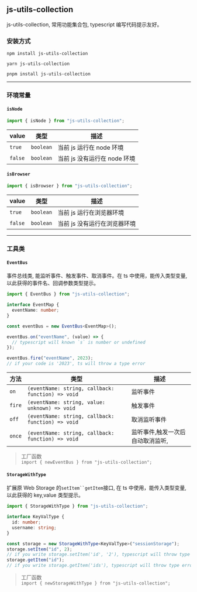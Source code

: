 ## js-utils-collection

js-utils-collection, 常用功能集合包, typescript 编写代码提示友好。

### 安装方式

```shell
npm install js-utils-collection
```

```shell
yarn js-utils-collection
```

```shell
pnpm install js-utils-collection
```

---

### 环境常量

#### `isNode`

```js
import { isNode } from "js-utils-collection";
```

| value   | 类型      | 描述                         |
| ------- | --------- | ---------------------------- |
| `true`  | `boolean` | 当前 js 运行在 node 环境     |
| `false` | `boolean` | 当前 js 没有运行在 node 环境 |

#### `isBrowser`

```js
import { isBrowser } from "js-utils-collection";
```

| value   | 类型      | 描述                         |
| ------- | --------- | ---------------------------- |
| `true`  | `boolean` | 当前 js 运行在浏览器环境     |
| `false` | `boolean` | 当前 js 没有运行在浏览器环境 |

---

### 工具类

#### `EventBus`

事件总线类, 能监听事件、触发事件、取消事件。在 ts 中使用，能传入类型变量, 以此获得的事件名、回调参数类型提示。

```ts
import { EventBus } from "js-utils-collection";

interface EventMap {
  eventName: number;
}

const eventBus = new EventBus<EventMap>();

eventBus.on("eventName", (value) => {
  // typescript will known `s` is number or undefined
});

eventBus.fire("eventName", 2023);
// if your code is '2023', ts will throw a type error
```

| 方法   | 类型                                               | 描述                             |
| ------ | -------------------------------------------------- | -------------------------------- |
| `on`   | `(eventName: string, callback: function) => void ` | 监听事件                         |
| `fire` | `(eventName: string, value: unknown) => void`      | 触发事件                         |
| `off`  | `(eventName: string, callback: function) => void ` | 取消监听事件                     |
| `once` | `(eventName: string, callback: function) => void ` | 监听事件,触发一次后自动取消监听, |

> 工厂函数  
> `import { newEventBus } from "js-utils-collection";`

#### `StorageWithType`

扩展原 Web Storage 的` setItem``getItem `接口, 在 ts 中使用，能传入类型变量, 以此获得的 key,value 类型提示。

```ts
import { StorageWithType } from "js-utils-collection";

interface KeyValType {
  id: number;
  username: string;
}

const storage = new StorageWithType<KeyValType>("sessionStorage");
storage.setItem("id", 2);
// if you write storage.setItem('id', '2'), typescript will throw type error
storage.getItem("id");
// if you write storage.getItem('ids'), typescript will throw type error
```

> 工厂函数  
> `import { newStorageWithType } from "js-utils-collection";`

